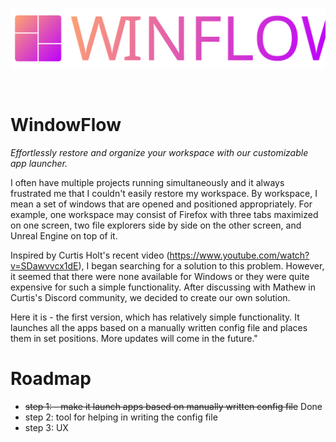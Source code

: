 ![alt text](https://github.com/Vertex-Rage-Studio/WindowFlow/raw/main/Static/Logo.svg)

<br>

# WindowFlow
*Effortlessly restore and organize your workspace with our customizable app launcher.*

I often have multiple projects running simultaneously and it always frustrated me that I couldn't easily restore my workspace. By workspace, I mean a set of windows that are opened and positioned appropriately. For example, one workspace may consist of Firefox with three tabs maximized on one screen, two file explorers side by side on the other screen, and Unreal Engine on top of it.

Inspired by Curtis Holt's recent video (https://www.youtube.com/watch?v=SDawvvcx1dE), I began searching for a solution to this problem. However, it seemed that there were none available for Windows or they were quite expensive for such a simple functionality. After discussing with Mathew in Curtis's Discord community, we decided to create our own solution.

Here it is - the first version, which has relatively simple functionality. It launches all the apps based on a manually written config file and places them in set positions. More updates will come in the future."

# Roadmap

- ~~step 1: - make it launch apps based on manually written config file~~ Done
- step 2: tool for helping in writing the config file
- step 3: UX
